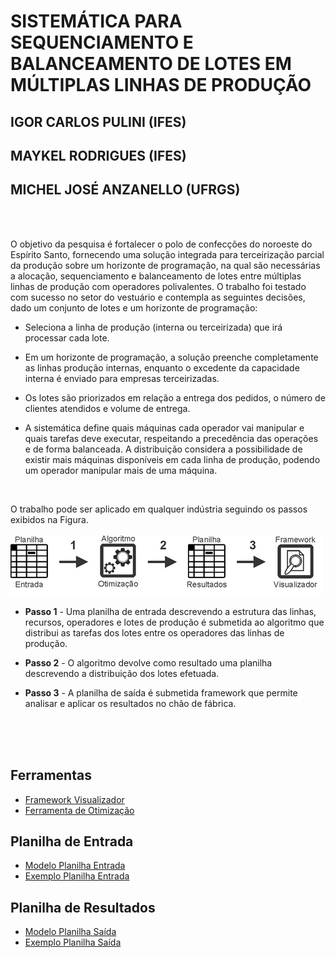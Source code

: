 # SISTEMÁTICA PARA SEQUENCIAMENTO E BALANCEAMENTO DE LOTES EM MÚLTIPLAS LINHAS DE PRODUÇÃO

## IGOR CARLOS PULINI (IFES)
## MAYKEL RODRIGUES (IFES)
## MICHEL JOSÉ ANZANELLO (UFRGS)

<br />

<br />O objetivo da pesquisa é fortalecer o polo de confecções do noroeste do Espírito Santo, fornecendo uma solução integrada para terceirização parcial da produção sobre um horizonte de programação, na qual são necessárias a alocação, sequenciamento e balanceamento de lotes entre múltiplas linhas de produção com operadores polivalentes. O trabalho foi testado com sucesso no setor do vestuário e contempla as seguintes decisões, dado um conjunto de lotes e um horizonte de programação:<br />
  
  + Seleciona a linha de produção (interna ou terceirizada) que irá processar cada lote. 
  
  + Em um horizonte de programação, a solução preenche completamente as linhas produção internas, enquanto o excedente da capacidade       interna é enviado para empresas terceirizadas.
 
  +	Os lotes são priorizados em relação a entrega dos pedidos, o número de clientes atendidos e volume de entrega.

  +	A sistemática define quais máquinas cada operador vai manipular e quais tarefas deve executar, respeitando a precedência das      operações e de forma balanceada. A distribuição considera a possibilidade de existir mais máquinas disponíveis em cada linha de produção, podendo um operador manipular mais de uma máquina.
<br />

O trabalho pode ser aplicado em qualquer indústria seguindo os passos exibidos na Figura.
<br/><br/>
![Passos para Utilização](/FIGURA1.png)
+ **Passo 1** - Uma planilha de entrada descrevendo a estrutura das linhas, recursos, operadores e lotes de produção é submetida ao algoritmo que distribui as tarefas dos lotes entre os operadores das linhas de produção.

+ **Passo 2** - O algoritmo devolve como resultado uma planilha descrevendo a distribuição dos lotes efetuada. 

+ **Passo 3** - A planilha de saída é submetida framework que permite analisar e aplicar os resultados no chão de fábrica. 
<br/><br/>


<br/><br/>
## Ferramentas
* [Framework Visualizador](https://igorcarlospulini.github.io/dist) 
* [Ferramenta de Otimização](https://www.dropbox.com/s/47i1xeaqjzj0xrd/NSGA.zip?dl=0)



## Planilha de Entrada 
* [Modelo Planilha Entrada](https://www.dropbox.com/s/o6vdqhi9obwdmes/Modelo%20Arquivo%20de%20Entrada.xlsx?dl=0)
* [Exemplo Planilha Entrada](https://www.dropbox.com/s/54ufpamgxg3x4ai/Exemplo%20Planilha%20Entrada.xls?dl=0)


## Planilha de Resultados 
* [Modelo Planilha Saída](https://www.dropbox.com/s/eo9cwg8ezfi3jy5/Modelo%20Arquivo%20Sa%C3%ADda.xlsx?dl=0)
* [Exemplo Planilha Saída](https://www.dropbox.com/s/4gt932czzb7ie7r/Exemplo%20Planilha%20Saida.xls?dl=0)



